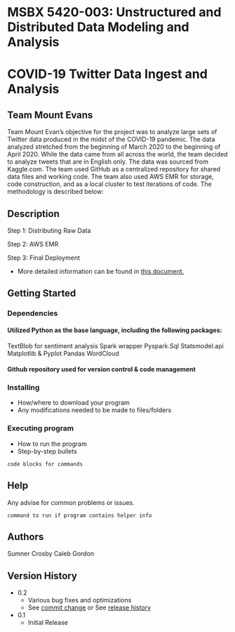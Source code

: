# MSBX 5420-003: Unstructured and Distributed Data Modeling and Analysis
# COVID-19 Twitter Data Ingest and Analysis
## Team Mount Evans

Team Mount Evan’s objective for the project was to analyze large sets of Twitter data produced in the midst of the COVID-19 pandemic. The data analyzed stretched from the beginning of March 2020 to the beginning of April 2020. While the data came from all across the world, the team decided to analyze tweets that are in English only. The data was sourced from Kaggle.com. The team used GitHub as a centralized repository for shared data files and working code. The team also used AWS EMR for storage, code construction, and as a local cluster to test iterations of code. The methodology is described below:

## Description

Step 1: Distributing Raw Data

Step 2: AWS EMR

Step 3: Final Deployment

* More detailed information can be found in [this document.](https://github.com/MSBX5420/team_mount_evans/blob/master/Design%20Document.txt)

## Getting Started

### Dependencies

#### Utilized Python as the base language, including the following packages:
TextBlob for sentiment analysis
Spark wrapper
Pyspark.Sql
Statsmodel.api
Matplotlib & Pyplot
Pandas
WordCloud

#### Github repository used for version control & code management


### Installing

* How/where to download your program
* Any modifications needed to be made to files/folders

### Executing program

* How to run the program
* Step-by-step bullets
```
code blocks for commands
```

## Help

Any advise for common problems or issues.
```
command to run if program contains helper info
```

## Authors

Sumner Crosby
Caleb Gordon

## Version History

* 0.2
    * Various bug fixes and optimizations
    * See [commit change]() or See [release history]()
* 0.1
    * Initial Release

